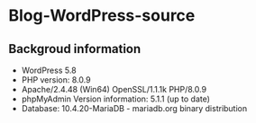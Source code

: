 # Blog-WordPress-source

## Backgroud information

- WordPress 5.8
- PHP version: 8.0.9 
- Apache/2.4.48 (Win64) OpenSSL/1.1.1k PHP/8.0.9 
- phpMyAdmin Version information: 5.1.1 (up to date)
- Database: 10.4.20-MariaDB - mariadb.org binary distribution